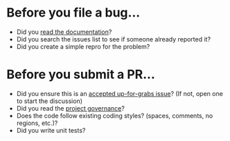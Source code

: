 # Before you file a bug...

* Did you [read the documentation](http://xunit.github.io/)?
* Did you search the issues list to see if someone already reported it?
* Did you create a simple repro for the problem?

# Before you submit a PR...

* Did you ensure this is an [accepted up-for-grabs issue](https://github.com/xunit/xunit/issues?q=is%3Aopen+is%3Aissue+label%3A%22%5Bs%5D+Up+For+Grabs%22)? (If not, open one to start the discussion)
* Did you read the [project governance](xunit.github.io/governance.html)?
* Does the code follow existing coding styles? (spaces, comments, no regions, etc.)?
* Did you write unit tests?
